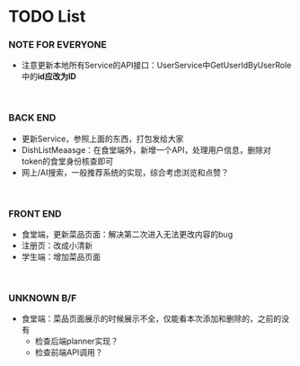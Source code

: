 # TODO List


### NOTE FOR EVERYONE

- 注意更新本地所有Service的API接口：UserService中GetUserIdByUserRole中的**id应改为ID**

</br>

### BACK END

- 更新Service，参照上面的东西，打包发给大家
- DishListMeaasge：在食堂端外，新增一个API，处理用户信息，删除对token的食堂身份核查即可
- 网上/AI搜索，一般推荐系统的实现，综合考虑浏览和点赞？

</br>
  

### FRONT END

- 食堂端，更新菜品页面：解决第二次进入无法更改内容的bug
- 注册页：改成小清新
- 学生端：增加菜品页面

</br>


### UNKNOWN B/F

- 食堂端：菜品页面展示的时候展示不全，仅能看本次添加和删除的，之前的没有
  - 检查后端planner实现？
  - 检查前端API调用？

</br>
